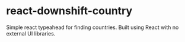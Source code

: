 # react-downshift-country
Simple react typeahead for finding countries. Built using React with no external UI libraries. 
